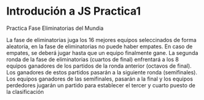 # Introdución a JS Practica1

Practica Fase Eliminatorias del Mundia

La fase de eliminatorias juga los 16 mejores equipos seleccinados de forma aleatoria, en la fase de eliminatorias no puede haber empates. En caso de empates, se deberá
jugar hasta que un equipo finalmente gane.
La segunda ronda de la fase de eliminatorias (cuartos de final) enfrentará a los 8 equipos
ganadores de los partidos de la ronda anterior (octavos de final). Los ganadores de estos partidos
pasarán a la siguiente ronda (semifinales).
Los equipos ganadores de las semifinales, pasarán a la final y los equipos perdedores jugarán un
partido para establecer el tercer y cuarto puesto de la clasificación